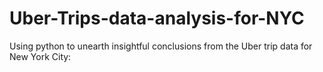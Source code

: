 # Uber-Trips-data-analysis-for-NYC
Using python to unearth insightful conclusions from the Uber trip data for New York City:
